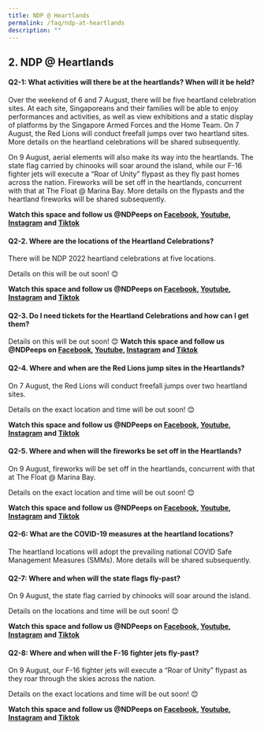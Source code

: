 ```yaml
---
title: NDP @ Heartlands
permalink: /faq/ndp-at-heartlands
description: ""
---
```

## 2. NDP @ Heartlands

#### Q2-1: What activities will there be at the heartlands? When will it be held?

Over the weekend of 6 and 7 August, there will be five heartland celebration sites. At each site, Singaporeans and their families will be able to enjoy performances and activities, as well as view exhibitions and a static display of platforms by the Singapore Armed Forces and the Home Team. On 7 August, the Red Lions will conduct freefall jumps over two heartland sites. More details on the heartland celebrations will be shared subsequently. 

On 9 August, aerial elements will also make its way into the heartlands. The state flag carried by chinooks will soar around the island, while our F-16 fighter jets will execute a “Roar of Unity” flypast as they fly past homes across the nation. Fireworks will be set off in the heartlands, concurrent with that at The Float @ Marina Bay. More details on the flypasts and the heartland fireworks will be shared subsequently. 

**Watch this space and follow us @NDPeeps on [Facebook](https://www.facebook.com/NDPeeps), [Youtube](https://www.youtube.com/user/NDPeeps), [Instagram](https://www.instagram.com/ndpeeps/?hl=en) and [Tiktok](https://www.tiktok.com/@ndpeeps?lang=en)**


#### Q2-2. Where are the locations of the Heartland Celebrations?
There will be NDP 2022 heartland celebrations at five locations. 

Details on this will be out soon! 😊

**Watch this space and follow us @NDPeeps on [Facebook](https://www.facebook.com/NDPeeps), [Youtube](https://www.youtube.com/user/NDPeeps), [Instagram](https://www.instagram.com/ndpeeps/?hl=en) and [Tiktok](https://www.tiktok.com/@ndpeeps?lang=en)**


#### Q2-3. Do I need tickets for the Heartland Celebrations and how can I get them?

Details on this will be out soon! 😊
**Watch this space and follow us @NDPeeps on [Facebook](https://www.facebook.com/NDPeeps), [Youtube](https://www.youtube.com/user/NDPeeps), [Instagram](https://www.instagram.com/ndpeeps/?hl=en) and [Tiktok](https://www.tiktok.com/@ndpeeps?lang=en)**


#### Q2-4. Where and when are the Red Lions jump sites in the Heartlands? 

On 7 August, the Red Lions will conduct freefall jumps over two heartland sites.

Details on the exact location and time will be out soon! 😊

**Watch this space and follow us @NDPeeps on [Facebook](https://www.facebook.com/NDPeeps), [Youtube](https://www.youtube.com/user/NDPeeps), [Instagram](https://www.instagram.com/ndpeeps/?hl=en) and [Tiktok](https://www.tiktok.com/@ndpeeps?lang=en)**


#### Q2-5. Where and when will the fireworks be set off in the Heartlands?
On 9 August, fireworks will be set off in the heartlands, concurrent with that at The Float @ Marina Bay. 

Details on the exact location and time will be out soon! 😊

**Watch this space and follow us @NDPeeps on [Facebook](https://www.facebook.com/NDPeeps), [Youtube](https://www.youtube.com/user/NDPeeps), [Instagram](https://www.instagram.com/ndpeeps/?hl=en) and [Tiktok](https://www.tiktok.com/@ndpeeps?lang=en)**

#### Q2-6: What are the COVID-19 measures at the heartland locations?
The heartland locations will adopt the prevailing national COVID Safe Management Measures (SMMs). More details will be shared subsequently.

#### Q2-7: Where and when will the state flags fly-past?
On 9 August, the state flag carried by chinooks will soar around the island.

Details on the locations and time will be out soon! 😊

**Watch this space and follow us @NDPeeps on [Facebook](https://www.facebook.com/NDPeeps), [Youtube](https://www.youtube.com/user/NDPeeps), [Instagram](https://www.instagram.com/ndpeeps/?hl=en) and [Tiktok](https://www.tiktok.com/@ndpeeps?lang=en)**


#### Q2-8: Where and when will the F-16 fighter jets fly-past?
On 9 August, our F-16 fighter jets will execute a “Roar of Unity” flypast as they roar through the skies across the nation. 

Details on the exact locations and time will be out soon! 😊

**Watch this space and follow us @NDPeeps on [Facebook](https://www.facebook.com/NDPeeps), [Youtube](https://www.youtube.com/user/NDPeeps), [Instagram](https://www.instagram.com/ndpeeps/?hl=en) and [Tiktok](https://www.tiktok.com/@ndpeeps?lang=en)**